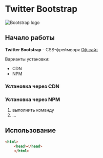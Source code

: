 # Twitter Bootstrap
![Bootstrap logo](https://i.imgur.com/qhtywl2.png)
## Начало работы
**Twitter Bootstrap** - CSS-фреймворк [Оф.сайт](https://getbootstrap.com)

Варианты установки:
* CDN
* NPM

### Установка через CDN

### Установка через NPM

1. выполнить команду
1. ...

## Использование

```html
<html>
    <head></head>
    </html>
```